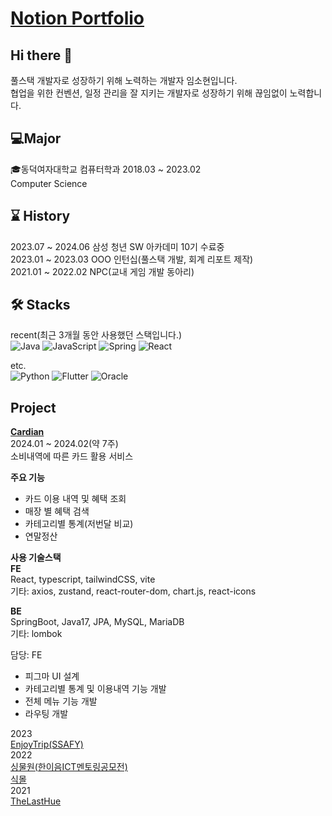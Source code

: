 # [Notion Portfolio](https://lsh1045101.notion.site/Lim-So-Hyun-713c38cd2309491691e3e70d87b61cbb?pvs=4)

## Hi there 👋
풀스택 개발자로 성장하기 위해 노력하는 개발자 임소현입니다.  
협업을 위한 컨벤션, 일정 관리을 잘 지키는 개발자로 성장하기 위해 끊임없이 노력합니다.  

## 💻Major
🎓동덕여자대학교 컴퓨터학과 2018.03 ~ 2023.02  
Computer Science  

## ⌛ History  
2023.07 ~ 2024.06 삼성 청년 SW 아카데미 10기 수료중  
2023.01 ~ 2023.03 OOO 인턴십(풀스택 개발, 회계 리포트 제작)  
2021.01 ~ 2022.02 NPC(교내 게임 개발 동아리)  

## 🛠 Stacks
recent(최근 3개월 동안 사용했던 스택입니다.)  
![Java](https://img.shields.io/badge/java-%23ED8B00.svg?style=for-the-badge&logo=java&logoColor=white)
![JavaScript](https://img.shields.io/badge/javascript-%23323330.svg?style=for-the-badge&logo=javascript&logoColor=%23F7DF1E)
![Spring](https://img.shields.io/badge/spring-%236DB33F.svg?style=for-the-badge&logo=spring&logoColor=white)
![React](https://img.shields.io/badge/react-%2320232a.svg?style=for-the-badge&logo=react&logoColor=%2361DAFB)


etc.  
![Python](https://img.shields.io/badge/python-3670A0?style=for-the-badge&logo=python&logoColor=ffdd54)
![Flutter](https://img.shields.io/badge/Flutter-%2302569B.svg?style=for-the-badge&logo=Flutter&logoColor=white)
![Oracle](https://img.shields.io/badge/Oracle-F80000?style=for-the-badge&logo=oracle&logoColor=white)


## Project
<b>[Cardian](http://cardian.kro.kr/)  </b>  
2024.01 ~ 2024.02(약 7주)  
소비내역에 따른 카드 활용 서비스  

<b>주요 기능</b>
- 카드 이용 내역 및 혜택 조회
- 매장 별 혜택 검색
- 카테고리별 통계(저번달 비교)
- 연말정산
  
<b>사용 기술스택</b>  
<b>FE</b>  
React, typescript, tailwindCSS, vite  
기타: axios, zustand, react-router-dom, chart.js, react-icons  

<b>BE</b>  
SpringBoot, Java17, JPA, MySQL, MariaDB  
기타: lombok  

담당: FE  
- 피그마 UI 설계
- 카테고리별 통계 및 이용내역 기능 개발
- 전체 메뉴 기능 개발
- 라우팅 개발  

2023  
[EnjoyTrip(SSAFY)](https://github.com/vovo-2/EnjoyTrip)  
2022  
[싱물원(한이음ICT멘토링공모전)](https://github.com/seo-Ireu/singmul-won)  
[식몰](https://github.com/mohyerolo/plantmall_boot)  
2021  
[TheLastHue](https://github.com/seo-Ireu/theLastHue)  

